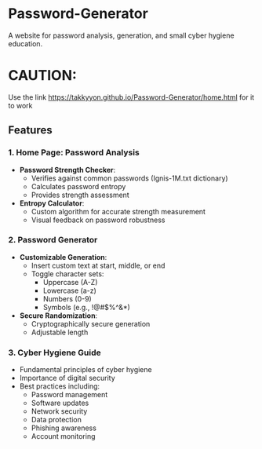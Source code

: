 # Password-Generator

A website for password analysis, generation, and small cyber hygiene education.

# CAUTION:

Use the link https://takkyyon.github.io/Password-Generator/home.html for it to work

## Features

### 1. Home Page: Password Analysis
- **Password Strength Checker**: 
  - Verifies against common passwords (Ignis-1M.txt dictionary)
  - Calculates password entropy
  - Provides strength assessment
- **Entropy Calculator**:
  - Custom algorithm for accurate strength measurement
  - Visual feedback on password robustness

### 2. Password Generator
- **Customizable Generation**:
  - Insert custom text at start, middle, or end
  - Toggle character sets:
    - Uppercase (A-Z)
    - Lowercase (a-z)
    - Numbers (0-9)
    - Symbols (e.g., !@#$%^&*)
- **Secure Randomization**:
  - Cryptographically secure generation
  - Adjustable length

### 3. Cyber Hygiene Guide
- Fundamental principles of cyber hygiene
- Importance of digital security
- Best practices including:
  - Password management
  - Software updates
  - Network security
  - Data protection
  - Phishing awareness
  - Account monitoring
